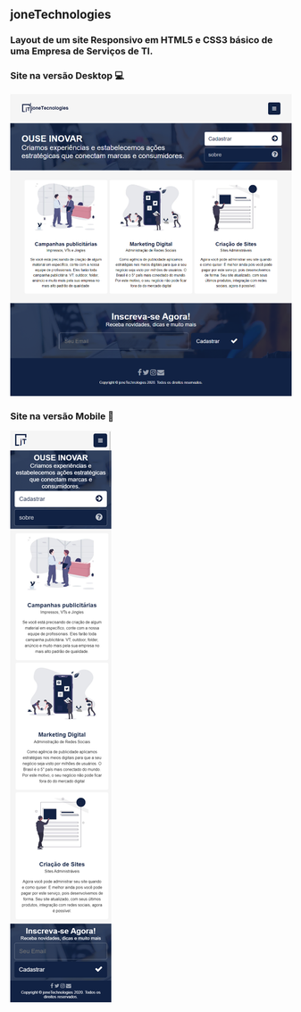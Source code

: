 ## joneTechnologies
### Layout de um site Responsivo em HTML5 e CSS3 básico de uma Empresa de Serviços de TI.
### Site na versão Desktop :computer:
![joneShop](https://github.com/JoneBulande/joneTechnologies/blob/FlexBox/img/d1.png)
### Site na versão Mobile :iphone:
![joneShop](https://github.com/JoneBulande/joneTechnologies/blob/FlexBox/img/d2.png)
